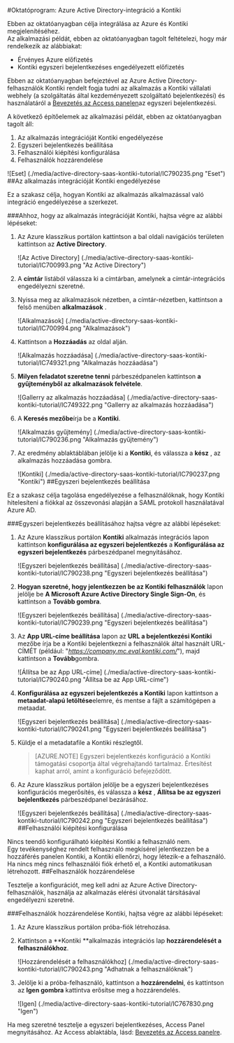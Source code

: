 <properties 
    pageTitle="Oktatóprogram: Azure Active Directory-integráció a Kontiki |} Microsoft Azure" 
    description="Megtudhatja, hogyan használhatja a Kontiki az Azure Active Directory ahhoz, hogy az egyszeri bejelentkezés, automatikus kiépítési és az egyéb!" 
    services="active-directory" 
    authors="jeevansd"  
    documentationCenter="na" 
    manager="femila"/>
<tags 
    ms.service="active-directory" 
    ms.devlang="na" 
    ms.topic="article" 
    ms.tgt_pltfrm="na" 
    ms.workload="identity" 
    ms.date="09/29/2016" 
    ms.author="jeedes" />

#<a name="tutorial-azure-active-directory-integration-with-kontiki"></a>Oktatóprogram: Azure Active Directory-integráció a Kontiki
  
Ebben az oktatóanyagban célja integrálása az Azure és Kontiki megjelenítéséhez.  
Az alkalmazási példát, ebben az oktatóanyagban tagolt feltételezi, hogy már rendelkezik az alábbiakat:

-   Érvényes Azure előfizetés
-   Kontiki egyszeri bejelentkezéses engedélyezett előfizetés
  
Ebben az oktatóanyagban befejeztével az Azure Active Directory-felhasználók Kontiki rendelt fogja tudni az alkalmazás a Kontiki vállalati webhely (a szolgáltatás által kezdeményezett szolgáltató bejelentkezési) és használatáról a [Bevezetés az Access panelen](active-directory-saas-access-panel-introduction.md)az egyszeri bejelentkezési.
  
A következő építőelemek az alkalmazási példát, ebben az oktatóanyagban tagolt áll:

1.  Az alkalmazás integrációját Kontiki engedélyezése
2.  Egyszeri bejelentkezés beállítása
3.  Felhasználói kiépítési konfigurálása
4.  Felhasználók hozzárendelése

![Eset] (./media/active-directory-saas-kontiki-tutorial/IC790235.png "Eset")
##<a name="enabling-the-application-integration-for-kontiki"></a>Az alkalmazás integrációját Kontiki engedélyezése
  
Ez a szakasz célja, hogyan Kontiki az alkalmazás alkalmazással való integráció engedélyezése a szerkezet.

###<a name="to-enable-the-application-integration-for-kontiki-perform-the-following-steps"></a>Ahhoz, hogy az alkalmazás integrációját Kontiki, hajtsa végre az alábbi lépéseket:

1.  Az Azure klasszikus portálon kattintson a bal oldali navigációs területen kattintson az **Active Directory**.

    ![Az Active Directory] (./media/active-directory-saas-kontiki-tutorial/IC700993.png "Az Active Directory")

2.  A **címtár** listából válassza ki a címtárban, amelynek a címtár-integrációs engedélyezni szeretné.

3.  Nyissa meg az alkalmazások nézetben, a címtár-nézetben, kattintson a felső menüben **alkalmazások** .

    ![Alkalmazások] (./media/active-directory-saas-kontiki-tutorial/IC700994.png "Alkalmazások")

4.  Kattintson a **Hozzáadás** az oldal alján.

    ![Alkalmazás hozzáadása] (./media/active-directory-saas-kontiki-tutorial/IC749321.png "Alkalmazás hozzáadása")

5.  **Milyen feladatot szeretne tenni** párbeszédpanelen kattintson **a gyűjteményből az alkalmazások felvétele**.

    ![Gallerry az alkalmazás hozzáadása] (./media/active-directory-saas-kontiki-tutorial/IC749322.png "Gallerry az alkalmazás hozzáadása")

6.  A **Keresés mezőbe**írja be a **Kontiki**.

    ![Alkalmazás gyűjtemény] (./media/active-directory-saas-kontiki-tutorial/IC790236.png "Alkalmazás gyűjtemény")

7.  Az eredmény ablaktáblában jelölje ki a **Kontiki**, és válassza a **kész** , az alkalmazás hozzáadása gombra.

    ![Kontiki] (./media/active-directory-saas-kontiki-tutorial/IC790237.png "Kontiki")
##<a name="configuring-single-sign-on"></a>Egyszeri bejelentkezés beállítása
  
Ez a szakasz célja tagolása engedélyezése a felhasználóknak, hogy Kontiki hitelesíteni a fiókkal az összevonási alapján a SAML protokoll használatával Azure AD.

###<a name="to-configure-single-sign-on-perform-the-following-steps"></a>Egyszeri bejelentkezés beállításához hajtsa végre az alábbi lépéseket:

1.  Az Azure klasszikus portálon **Kontiki** alkalmazás integrációs lapon kattintson **konfigurálása az egyszeri bejelentkezés** a **Konfigurálása az egyszeri bejelentkezés** párbeszédpanel megnyitásához.

    ![Egyszeri bejelentkezés beállítása] (./media/active-directory-saas-kontiki-tutorial/IC790238.png "Egyszeri bejelentkezés beállítása")

2.  **Hogyan szeretné, hogy jelentkezzen be az Kontiki felhasználók** lapon jelölje be **A Microsoft Azure Active Directory Single Sign-On**, és kattintson a **Tovább gombra**.

    ![Egyszeri bejelentkezés beállítása] (./media/active-directory-saas-kontiki-tutorial/IC790239.png "Egyszeri bejelentkezés beállítása")

3.  Az **App URL-címe beállítása** lapon az **URL a bejelentkezési Kontiki** mezőbe írja be a Kontiki bejelentkezni a felhasználók által használt URL-CÍMÉT (például: "*https://company.mc.eval.kontiki.com/*"), majd kattintson a **Tovább**gombra.

    ![Állítsa be az App URL-címe] (./media/active-directory-saas-kontiki-tutorial/IC790240.png "Állítsa be az App URL-címe")

4.  **Konfigurálása az egyszeri bejelentkezés a Kontiki** lapon kattintson a **metaadat-alapú letöltése**elemre, és mentse a fájlt a számítógépen a metaadat.

    ![Egyszeri bejelentkezés beállítása] (./media/active-directory-saas-kontiki-tutorial/IC790241.png "Egyszeri bejelentkezés beállítása")

5.  Küldje el a metadatafile a Kontiki részlegtől.

    >[AZURE.NOTE] Egyszeri bejelentkezés konfiguráció a Kontiki támogatási csoportja által végrehajtandó tartalmaz. Értesítést kaphat arról, amint a konfiguráció befejeződött.

6.  Az Azure klasszikus portálon jelölje be a egyszeri bejelentkezéses konfigurációs megerősítés, és válassza a **kész** , **Állítsa be az egyszeri bejelentkezés** párbeszédpanel bezárásához.

    ![Egyszeri bejelentkezés beállítása] (./media/active-directory-saas-kontiki-tutorial/IC790242.png "Egyszeri bejelentkezés beállítása")
##<a name="configuring-user-provisioning"></a>Felhasználói kiépítési konfigurálása
  
Nincs teendő konfigurálható kiépítési Kontiki a felhasználó nem.  
Egy tevékenységhez rendelt felhasználó megkísérel jelentkezzen be a hozzáférés panelen Kontiki, a Kontiki ellenőrzi, hogy létezik-e a felhasználó.  
Ha nincs még nincs felhasználói fiók érhető el, a Kontiki automatikusan létrehozott.
##<a name="assigning-users"></a>Felhasználók hozzárendelése
  
Tesztelje a konfigurációt, meg kell adni az Azure Active Directory-felhasználók, használja az alkalmazás elérési útvonalát társításával engedélyezni szeretné.

###<a name="to-assign-users-to-kontiki-perform-the-following-steps"></a>Felhasználók hozzárendelése Kontiki, hajtsa végre az alábbi lépéseket:

1.  Az Azure klasszikus portálon próba-fiók létrehozása.

2.  Kattintson a **Kontiki **alkalmazás integrációs lap **hozzárendelését a felhasználókhoz**.

    ![Hozzárendelését a felhasználókhoz] (./media/active-directory-saas-kontiki-tutorial/IC790243.png "Adhatnak a felhasználóknak")

3.  Jelölje ki a próba-felhasználó, kattintson a **hozzárendelni**, és kattintson az **Igen gombra** kattintva erősítse meg a hozzárendelés.

    ![Igen] (./media/active-directory-saas-kontiki-tutorial/IC767830.png "Igen")
  
Ha meg szeretné tesztelje a egyszeri bejelentkezéses, Access Panel megnyitásához. Az Access ablaktábla, lásd: [Bevezetés az Access panelre](active-directory-saas-access-panel-introduction.md).